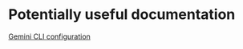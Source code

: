 # Potentially useful documentation

[Gemini CLI configuration](https://github.com/google-gemini/gemini-cli/blob/main/docs/cli/configuration.md)
